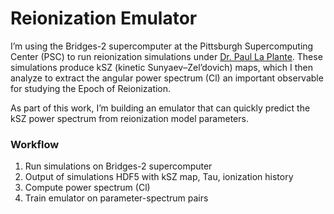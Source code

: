 # Reionization Emulator
I’m using the Bridges-2 supercomputer at the Pittsburgh Supercomputing Center (PSC) to run reionization simulations under [Dr. Paul La Plante](https://plaplant.github.io/). These simulations produce kSZ (kinetic Sunyaev–Zel’dovich) maps, which I then analyze to extract the angular power spectrum (Cl) an important observable for studying the Epoch of Reionization.


As part of this work, I’m building an emulator that can quickly predict the kSZ power spectrum from reionization model parameters.


### Workflow
1. Run simulations on Bridges-2 supercomputer
2. Output of simulations HDF5 with kSZ map, Tau, ionization history
3. Compute power spectrum (Cl)
4. Train emulator on parameter-spectrum pairs

